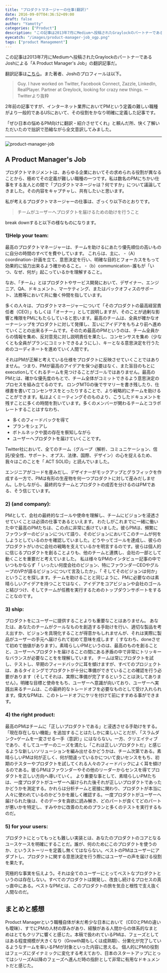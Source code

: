 ```yaml
---
title: "プロダクトマネージャーの仕事(翻訳)"
date: 2016-09-07T04:36:52+09:00
draft: false
author: "Yamotty"
categories: ["Product"]
description: "この記事は2013年7月にMediumへ投稿されたGraylockのパートナーであるJoshによる「A Product Manager's Job」の翻訳記事だ。"
eyecatch: "/images/product-manager-job_ogp.png"
tags: ["product Management"]
---
```


この記事は2013年7月にMediumへ投稿されたGraylockのパートナーであるJoshによる「A Product Manager's Job」の翻訳記事だ。

<!--more-->

翻訳記事は[こちら](http://www.mindtheproduct.com/2011/10/what-exactly-is-a-product-manager/Product)。また著者、Joshのプロフィールは以下。

> Guy. I have worked on Twitter, Facebook Connect, Zazzle, LinkedIn, RealPlayer. Partner at Greylock, looking for crazy new things. ーTwitterより抜粋

2年前の記事ですが、インターネット業界においてPMという定義の難しい職種がより一般的であるUSにおいて、その役割をかなり明確に定義した記事です。

「ぜひ日本の悩めるPM向けに翻訳・紹介させてくれ」と頼んだ所、快く了解いただいたので拙訳で恐縮ながら全文意訳してみました。


---

![product-manager-job](/images/product-manager-job_ogp.png)

## A Product Manager's Job
プロダクトマネジメントは、あらゆる企業においてその求められる役割が異なることから、極めてその定義が難しい職種の一つです。私は数名のPMにちかい仕事をする友人との間で「プロダクトマネージャは？何ですか」について議論してきました。その内容をキャプチャし、共有したいと思います。

私が考えるプロダクトマネージャーの仕事は、ざっくり以下のとおりです。
> チームがユーザーへプロダクトを届けるための助けを行うこと

break downすると以下の様なものになります。

### 1)Help your team:
最高のプロダクトマネージャーは、チームを助けるにあたり優先順位の高いものに自分の時間のすべてを費やしています。
これらは、主に、
-（A）coordination - 計画を立て、意思決定を行い、明確な目的とフォーカスをもって効果的に協力出来るよう確かめること。
-（b）communication - 誰もが「いつ、なぜ、何が」起こっているかを理解すること。

なお、「チーム」とはプロダクトやサービス開発において、デザイナー、エンジニア、QA、ドキュメント、マーケティング、またはバックオフィスのサポート、法務等において共に働く仲間を指しています。

多くの人々は、プロダクトマネージャーについて「そのプロダクトの最高経営責任者（CEO）」もしくは「オーナー」として説明しますが、そのことが過剰な影響と権限をPMにもたらしていると思います。最高のチームは、全員が確かなオーナーシップをプロダクトに対して発揮し、互いにアイデアをもちより前へ進めていくことの出来るチームです。そのため最高のPMというのは、チーム全員からの情報を集め、反対意見に対し説明責任を果たし、コンセンサスを集め（少なくとも全員がプランにコミットできるようにし）、キーとなる意思決定を行うためのコーディネートを進めていく人間です。

それはPMが正解と考えている仕様をプロダクトに反映させていくことではありません。つまり、PMが最高のアイデアを保つ必要はなく、また盲目のもとにexecutionしてくれるチームを見つけることがゴールではありません。最高のPMとは、確かな優先度のもとで、チーム全体がコミットできるよう意思決定のプロセスを組み立てるのです。
ロングMTGの後でサマリーを書き残したり、仕様書を書いてコンセンサスをとったりすることで、より戦略的にチームを助けることができます。私はよくミーティングそのものより、こうしたドキュメントを残すことに多くの時間を割いています。多くのメンバーが関わるチームとコラボレートすることはすなわち、

- 多くのフィードバックを得て
- プランをシェアし
- ボトルネックや罠の存在を察知しながら
- ユーザーへプロダクトを届けていくことです。

Twitter社において、全てのチーム（グループ（解析、コミュニケーション、信託/安全性、サポート、オプス、法律、国際、デザイン）の心を捉えるため、我々はこのことを「
ACT SOLID」と読んでいました。

エンジニアがコードを産みだし、デザイナーがモックアップとグラフィックを作成する一方で、PMは有形の生産物を何一つプロダクトに対して産みだしません。しかしながら、最終的なチームとプロダクトの成否を分けるのはPMである、そう信じています。

### 2) (and company):

PMとして、会社の最終的なゴールや使命を理解し、チームにビジョンを浸透させていくことは必須の仕事であるといえます。
わたしがこれまでに一緒に働いた中で最高のPMたちは、この点に非常に長けていました。彼らPMは、頻繁にファウンダーのビジョンについて語り、そのビジョンにおいてこのチームが何をしようとしているのかを確認していました。どうやってゴールを達成し、彼らのプロダクトがいかに会社の戦略を支えているかを明言するのです。彼らは個人的に信じるプロダクトを創ることよりも、他のチームと連携し、会社の一部として動くことを重要だと考えていました。
私は様々なPMのインタビュー記事の中でいつもかならず「
いったい何度会社のビジョン、特にファウンダーCEOやグループのVPが語るビジョンについて言及したか」、「
そしてそのビジョンは何か」ということを探します。チームを助けることと同じように、PMに必要なのは素晴らしいアイデアを持つことではなく、アイデアをコアビジョンや会社のゴールと結びつけ、そしてチームが任務を実行するためのトップダウンサポートをすることなのです。

### 3) ship:
プロダクトをにユーザーに提供することよりも重要なことはありません。
あなたは、あなたのチームがクールなものを創造する手助けを行い、適切な製品を考え出すか、ビジョンを具現化することが得意かもしれませんが、それは実際に製品がユーザーの手元へ届けられて初めて意味を成します（
すなわち、doneさせて初めて価値があります）。素晴らしいPMというのは、最高のものを創ることと、ユーザーへプロダクトを届けることの間にある矛盾の中で非常にトリッキーなバランスが必要なことをを理解しています。
チームは常にプロダクトを試し、テストし、早期のフィードバックに耳を傾けますが、すべてのプロジェクトは、あるタイミングでプロダクトが十分に準備ができていることの確認を行う必要があります（そしてそれは、実際に準備が完了するということは決してありません）。明確な目標と使命をもち、ユーザーへ意識が向いており、ユーザーへ実践出来るチームは、この最終的なトレードオフを必要なものとして受け入れられます。偉大なPMは、このトレードオフにケリを付けて前にすすめる事ができます。

### 4) the right product:
最高のPMはチームに「正しいプロダクトである」と浸透させる手助けをする。「現在存在しない機能」を追加することはたしかに楽しいことだが、「スラムダンク=ゲームを一変させる一手（意訳）」にはならない。一方、クリエイティブであり、そしてユーザーのニーズを満たし「これは正しいプロダクトだ」と感じるような新しいソリューションを編み出せるかどうかは、チーム次第である。素晴らしいPMは何が正しく、何が間違っているかについて良いセンスをもち、初期のテスターやプロダクトを試してくれる人々のフィードバックによく耳を傾けるのである。彼らPMはファウンダーやその他のリーダーからセンスを得てプロダクトを正しい方向へ導いていく。
より重要な事として、素晴らしいPMたちは、一度プロダクトがユーザーへ届けられた後それが正しいプロダクトであったかどうかを測定する。かれらは分析チームと密接に関わり、プロダクトが本当に人々に使われているのかどうかを厳しく確認する。一度プロダクトがユーザーへ届けられた後は、そのデータを貪欲に読み解き、どのパートが良くてどのパートが悪いかを特定し、すみやかに改善のためのプランと多くのテストを実行するものだ。

### 5) for your users:
プロダクトにとってもっとも難しい実装とは、あなたのプロダクトのコアとなるユースケースを明確にすることだ。誰が、何のためにこのプロダクトを使うのか、というストーリーを定義し無くてはならない。ベストのPMはユーザーにアダプトし、プロダクトに関する意思決定を行う際にはユーザーの声を届ける役割を果たす。

究極的な事実を伝えよう。それは全てのユーザーにとってベストなプロダクトというのは存在しない。すべてのプロダクトは開発し、改良し続けるプロセスの真っ直中にある。ベストなPMとは、このプロダクトの旅を気合と根性で支え抜く人間なのだ。

## まとめと感想

Product Managerという職種自体が未だ希少な日本において（CEOとPMの違いも曖昧）、すでにPMの人材の厚みがあり、経験がある人間からの体系的なまとめはとてもクリアに響くと感じた。本稿で扱われているPMは、フェーズとしてはある程度規模が大きくなり（Growth期もしくは成熟期）、分業化が完了しているようなチームを率いるPMが対象といった内容に思える。
個人的にPMの役割はフェーズにダイナミックに変化する考えており、日本のスタートアップにとってはシリーズA以降のフェーズへ進んだ時の指針として非常に有用なドキュメントだと感じた。
